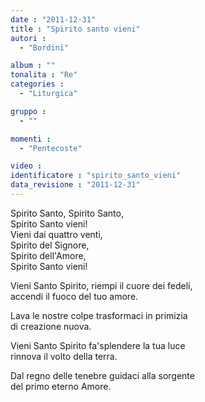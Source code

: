 ```yaml
---
date : "2011-12-31"
title : "Spirito santo vieni"
autori : 
  - "Bordini"

album : ""
tonalita : "Re"
categories : 
  - "Liturgica"

gruppo : 
  - ""

momenti : 
  - "Pentecoste"

video : 
identificatore : "spirito_santo_vieni"
data_revisione : "2011-12-31"
---
```

  
  
  
Spirito Santo, Spirito Santo,  
Spirito Santo vieni!  
Vieni dai quattro venti,  
Spirito del Signore,  
Spirito dell'Amore,  
Spirito Santo vieni!  
  
  
  
Vieni Santo Spirito, riempi il cuore dei fedeli,  
accendi il fuoco del tuo amore.  
  
  
  
  
Lava le nostre colpe trasformaci in primizia  
di creazione nuova.  
  
  
  
  
Vieni Santo Spirito fa'splendere la tua luce  
rinnova il volto della terra.  
  
  
  
  
Dal regno delle tenebre guidaci alla sorgente  
del primo eterno Amore.  
  
  
  
